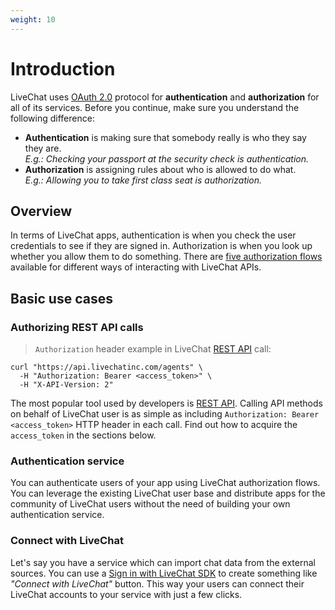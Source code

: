 ```yaml
---
weight: 10
---
```


# Introduction

LiveChat uses [OAuth 2.0](https://oauth.net/2/) protocol for **authentication** and **authorization** for all of its services. Before you continue, make sure you understand the following difference:

* **Authentication** is making sure that somebody really is who they say they are. <br/>_E.g.: Checking your passport at the security check is authentication._
* **Authorization** is assigning rules about who is allowed to do what. <br/>_E.g.: Allowing you to take first class seat is authorization._

## Overview

In terms of LiveChat apps, authentication is when you check the user credentials to see if they are signed in. Authorization is when you look up whether you allow them to do something. There are [five authorization flows](#authorization-flows) available for different ways of interacting with LiveChat APIs. 

## Basic use cases

### Authorizing REST API calls
> `Authorization` header example in LiveChat [REST API](/rest-api) call:

```shell
curl "https://api.livechatinc.com/agents" \
  -H "Authorization: Bearer <access_token>" \
  -H "X-API-Version: 2"
```

The most popular tool used by developers is [REST API](/rest-api). Calling API methods on behalf of LiveChat user is as simple as including `Authorization: Bearer <access_token>` HTTP header in each call. Find out how to acquire the `access_token` in the sections below.

### Authentication service

You can authenticate users of your app using LiveChat authorization flows. You can leverage the existing LiveChat user base and distribute apps for the community of LiveChat users without the need of building your own authentication service.

### Connect with LiveChat

Let's say you have a service which can import chat data from the external sources. You can use a [Sign in with LiveChat SDK](#sign-in-with-livechat) to create something like _"Connect with LiveChat"_ button. This way your users can connect their LiveChat accounts to your service with just a few clicks.